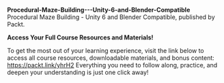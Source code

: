 **Procedural-Maze-Building---Unity-6-and-Blender-Compatible**
Procedural Maze Building - Unity 6 and Blender Compatible, published by Packt.

**Access Your Full Course Resources and Materials!**

To get the most out of your learning experience, visit the link below to access all course resources, downloadable materials, and bonus content: https://packt.link/yhrH2
Everything you need to follow along, practice, and deepen your understanding is just one click away!
